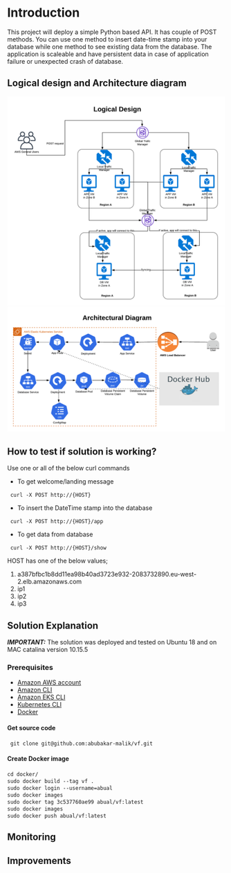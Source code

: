 # Introduction
This project will deploy a simple Python based API. It has couple of POST methods. You can use one method to insert date-time stamp into your database while one method to see existing data from the database. The application is scaleable and have persistent data in case of application failure or unexpected crash of database.

## Logical design and Architecture diagram
![Logical Design](images/logical_design.png)
![Architecture Diagram](images/architecture.png)

## How to test if solution is working?
Use one or all of the below curl commands 

* To get welcome/landing message
```
 curl -X POST http://{HOST}
 ```
 * To insert the DateTime stamp into the database
```
 curl -X POST http://{HOST}/app
 ```
 * To get data from database
```
 curl -X POST http://{HOST}/show
 ```
 HOST has one of the below values;
 1. a387bfbc1b8dd11ea98b40ad3723e932-2083732890.eu-west-2.elb.amazonaws.com
 2. ip1
 3. ip2
 4. ip3

 ## Solution Explanation
 ***IMPORTANT:*** The solution was deployed and tested on Ubuntu 18 and on MAC catalina version 10.15.5
 ### Prerequisites
* [Amazon AWS account](https://aws.amazon.com/)
* [Amazon CLI](https://aws.amazon.com/cli/)
* [Amazon EKS CLI](https://eksctl.io/)
* [Kubernetes CLI](https://kubernetes.io/docs/tasks/tools/install-kubectl/)
* [Docker](https://docs.docker.com/get-docker/)
 #### Get source code
 ```
  git clone git@github.com:abubakar-malik/vf.git
 ```
 #### Create Docker image
 ```
 cd docker/
 sudo docker build --tag vf .
 sudo docker login --username=abual
 sudo docker images
 sudo docker tag 3c537760ae99 abual/vf:latest
 sudo docker images
 sudo docker push abual/vf:latest
 ```
 ## Monitoring

 ## Improvements
